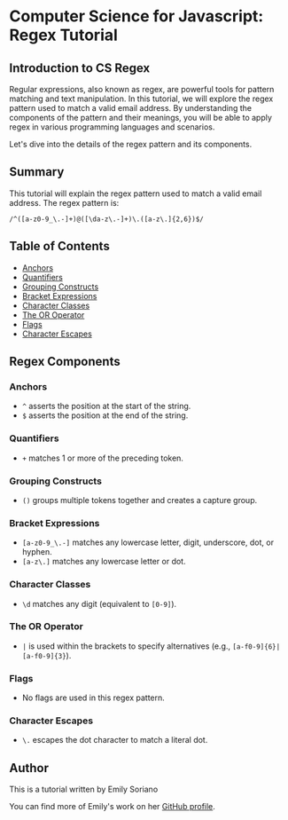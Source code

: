 # Computer Science for Javascript: Regex Tutorial

## Introduction to CS Regex

Regular expressions, also known as regex, are powerful tools for pattern matching and text manipulation. In this tutorial, we will explore the regex pattern used to match a valid email address. By understanding the components of the pattern and their meanings, you will be able to apply regex in various programming languages and scenarios.

Let's dive into the details of the regex pattern and its components.


## Summary

This tutorial will explain the regex pattern used to match a valid email address. The regex pattern is:
```regex
/^([a-z0-9_\.-]+)@([\da-z\.-]+)\.([a-z\.]{2,6})$/
```

## Table of Contents

- [Anchors](#anchors)
- [Quantifiers](#quantifiers)
- [Grouping Constructs](#grouping-constructs)
- [Bracket Expressions](#bracket-expressions)
- [Character Classes](#character-classes)
- [The OR Operator](#the-or-operator)
- [Flags](#flags)
- [Character Escapes](#character-escapes)

## Regex Components

### Anchors
- `^` asserts the position at the start of the string.
- `$` asserts the position at the end of the string.

### Quantifiers
- `+` matches 1 or more of the preceding token.

### Grouping Constructs
- `()` groups multiple tokens together and creates a capture group.

### Bracket Expressions
- `[a-z0-9_\.-]` matches any lowercase letter, digit, underscore, dot, or hyphen.
- `[a-z\.]` matches any lowercase letter or dot.

### Character Classes
- `\d` matches any digit (equivalent to `[0-9]`).

### The OR Operator
- `|` is used within the brackets to specify alternatives (e.g., `[a-f0-9]{6}|[a-f0-9]{3}`).

### Flags
- No flags are used in this regex pattern.

### Character Escapes
- `\.` escapes the dot character to match a literal dot.

## Author

This is a tutorial written by Emily Soriano

You can find more of Emily's work on her [GitHub profile](https://github.com/So-Emily).


